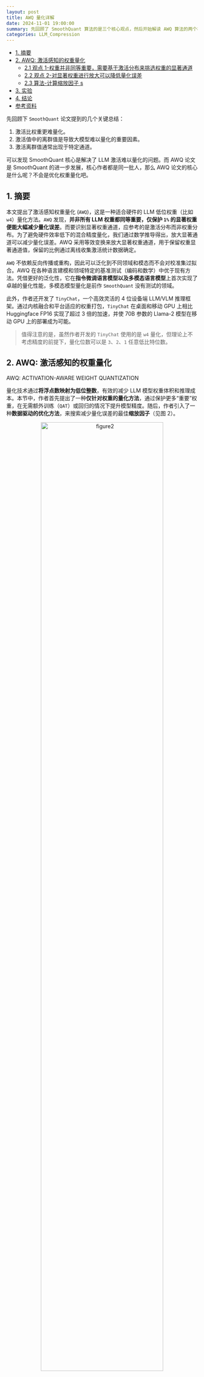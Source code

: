 ```yaml
---
layout: post
title: AWQ 量化详解
date: 2024-11-01 19:00:00
summary: 先回顾了 SmoothQuant 算法的是三个核心观点，然后开始解读 AWQ 算法的两个核心观点（创新点）：：LLM 权重并非同等重要，只有 0.1%~1% 的小部分显著权重对模型输出精度影响较大，又因为幅度较大的输入特征通常更重要，因此需要基于激活分布来挑选权重的显著通道，以及如何基于激活感知缩放保护关键权重。
categories: LLM_Compression
---
```


- [1. 摘要](#1-摘要)
- [2. AWQ: 激活感知的权重量化](#2-awq-激活感知的权重量化)
  - [2.1 观点 1-权重并非同等重要，需要基于激活分布来挑选权重的显著通道](#21-观点-1-权重并非同等重要需要基于激活分布来挑选权重的显著通道)
  - [2.2 观点 2-对显著权重进行放大可以降低量化误差](#22-观点-2-对显著权重进行放大可以降低量化误差)
  - [2.3 算法-计算缩放因子 s](#23-算法-计算缩放因子-s)
- [3. 实验](#3-实验)
- [4. 结论](#4-结论)
- [参考资料](#参考资料)

先回顾下 `SmoothQuant` 论文提到的几个关键总结：
1. 激活比权重更难量化。
2. 激活值中的离群值是导致大模型难以量化的重要因素。
3. 激活离群值通常出现于特定通道。

可以发现 SmoothQuant 核心是解决了 LLM 激活难以量化的问题。而 AWQ 论文是 SmoothQuant 的进一步发展，核心作者都是同一批人，那么 AWQ 论文的核心是什么呢？不会是优化权重量化吧。

## 1. 摘要

本文提出了激活感知权重量化 (`AWQ`)，这是一种适合硬件的 LLM 低位权重（比如 `w4`）量化方法。`AWQ` 发现，**并非所有 LLM 权重都同等重要，仅保护 `1%` 的显著权重便能大幅减少量化误差**。而要识别显著权重通道，应参考的是激活分布而非权重分布。为了避免硬件效率低下的混合精度量化，我们通过数学推导得出，放大显著通道可以减少量化误差。AWQ 采用等效变换来放大显著权重通道，用于保留权重显著通道值，保留的比例通过离线收集激活统计数据确定。

`AWQ` 不依赖反向传播或重构，因此可以泛化到不同领域和模态而不会对校准集过拟合。AWQ 在各种语言建模和领域特定的基准测试（编码和数学）中优于现有方法。凭借更好的泛化性，它在**指令微调语言模型以及多模态语言模型**上首次实现了卓越的量化性能，多模态模型量化是前作 `SmoothQuant` 没有测试的领域。

此外，作者还开发了 `TinyChat`，一个高效灵活的 4 位设备端 LLM/VLM 推理框架。通过内核融合和平台适应的权重打包，`TinyChat` 在桌面和移动 GPU 上相比 Huggingface FP16 实现了超过 3 倍的加速，并使 70B 参数的 Llama-2 模型在移动 GPU 上的部署成为可能。
> 值得注意的是，虽然作者开发的 `TinyChat` 使用的是 `w4` 量化，但理论上不考虑精度的前提下，量化位数可以是 `3`、`2`、`1` 任意低比特位数。

## 2. AWQ: 激活感知的权重量化

AWQ: ACTIVATION-AWARE WEIGHT QUANTIZATION

量化技术通过**将浮点数映射为低位整数**，有效的减少 LLM 模型权重体积和推理成本。本节中，作者首先提出了一种**仅针对权重的量化方法**，通过保护更多“重要”权重，在无需额外训练（`QAT`）或回归的情况下提升模型精度。随后，作者引入了一种**数据驱动的优化方法**，来搜索减少量化误差的最佳**缩放因子**（见图 2）。

<div align="center">
<img src="../images/awq_paper/figure2.png" width="80%" alt="figure2">
</div>

图 2b 展示了可以基于激活分布找到 LLM 中 1% 的关键权重，将这些关键权重保留为 FP16 可以显著提升量化后的性能（困惑度从 43.2（左图）降至 13.0（中图））。但这种混合精度格式在硬件上效率较低，基于激活感知原则，作者提出了 AWQ（右图）。AWQ 采用逐通道缩放方式，保护关键权重并减少量化误差。作者测试了 OPT-6.7B 模型上使用 `INT3-g128` 量化下的困惑度 `PPL`(越小越好)表现为 13.0，和前面的混合精度量化一样，说明 AWQ 量化算法有效。

### 2.1 观点 1-权重并非同等重要，需要基于激活分布来挑选权重的显著通道

作者观察到，**LLM 中的权重并非同等重要：仅有 0.1%~1% 的小部分显著权重对模型输出精度影响较大**。如果能保留这部分关键权重，其他权重使用低比特量化推理，那么就能在保持模型精度的前提下，大幅降低模型内存占用和提高推理速度。

这里有个问题是，哪部分权重通道更重要呢？通常评估权重重要性的方法是查看其**大小或 L2-范数（所有权重平方和的平方根）** (Han 等，2015；Frankle 和 Carbin，2018)，但在量化推理中也是这样吗？为此，作者做了三个对比实验来判断挑选显著权重方法的有效性，结果发现保留大范数的权重通道（即基于 W 的 FP16%）对量化性能的提升有限，跟随机选择通道带来的提升类似。详细对比结果见表 1 所示：

<div align="center">
<img src="../images/awq_paper/table1.png" width="80%" alt="table1">
</div>

> RTN 量化的核心思想是简单地将每个数值舍入到目标精度下的最接近值，量化缩放系数计算公式为 $\Delta = \frac{\text{max} - \text{min}}{2^n - 1}$。

但有趣的是，作者发现基于**激活值大小**来选择权重可以显著提升性能！即使只保留 `0.1%-1%` 的通道为 FP16。推测是激活值较大的的输入特征通常更重要，而保留相应的权重为 FP16 可以更好地保护这些特征，从而提升模型性能。

具体实现上，作者是对激活值的每一列求绝对值的平均值，然后把平均值较大的一列对应的通道视作显著通道，保留 FP16 精度。

到这里可以总结出一个重要结论：**LLM 权重并非同等重要，只有 0.1%~1% 的小部分显著权重对模型输出精度影响较大，又因为幅度较大的输入特征通常更重要，因此需要基于激活分布来挑选权重的显著通道**。

**局限性**：尽管保留 0.1% 的权重为 FP16 可以提升量化性能，且不会显著增加模型的总位数，但混合精度的数据类型会推理系统实现复杂化。因此还需要找到一种方法，可以保护这些关键权重同时又不用实际保留它们为 `FP16`。

### 2.2 观点 2-对显著权重进行放大可以降低量化误差

> 论文描述是基于激活感知缩放保护关键权重 Protecting Salient Weights by Activation-aware Scaling，不是很清楚，这里我换了一种表达。

作者提出一种替代方案，通过**逐通道缩放**减少关键权重的量化误差，避免硬件效率问题。

**量化误差分析**

从权重量化带来的误差分析入手。假设一个权重组或块 $\mathbf{w}$，其线性操作可写为 $y = \mathbf{wx}$，而量化后的对应形式为 $y = Q(\mathbf{w})\mathbf{x}$，由此可定义量化函数为：

$$
Q(\mathbf{w}) = \Delta \cdot \text{Round}\left(\frac{\mathbf{w}}{\Delta}\right), \quad \Delta = \frac{\max(|\mathbf{w}|)}{2^{N-1}}
\tag{1}
$$

其中，$N$ 是量化位数，$\Delta$ 是由**绝对值的最大值**确定的量化缩放系数。

现在考虑对于一个权重元素 $w \in \mathbf{w}$，如果我们**引入缩放因子 $s$，并在量化过程中将权重 $w$ 与 $s$ 相乘，同时将激活 $x$ 以同样的缩放因子 $s$ 逆向缩放**！即 $Q(w \cdot s)(x / s)$，引入缩放因子之后的新线性操作函数形式变为：

$$
Q(w \cdot s) \cdot \frac{x}{s} = \Delta' \cdot \text{Round}\left(\frac{w s}{\Delta'}\right) \cdot x \cdot \frac{1}{s},
\tag{2}
$$

> 虽然公式 1 和公式 2 在数学上是“等效”的，但是带来的精度损失是不一样的。

$\Delta'$ 是在应用 $s$ 之后的新量化缩放系数。作者通过实验发现：
1. 来自 $\text{Round}(\cdot)$ 的期望误差（记为 $\text{RoundErr}(\cdot)$）不变：由于舍入函数将浮点数映射到整数，误差大致在 $[0, 0.5]$ 范围内均匀分布，导致平均误差约为 0.25，即 $\text{RoundErr}(\cdot) \sim 0.25$。
2. 对单个元素 $w$ 进行缩放通常不会改变 $\mathbf{w}$ 组的最大值。因此可以得出 $\Delta' \approx \Delta$ 的结论；
3. 由于 $\Delta$ 和 $x$ 以 FP16 表示，因此它们没有量化误差。

因此，方程 (1) 和 (2) 中的量化误差可以表示为公式（3）：

$$
\text{Err}(Q(w)x) = \Delta \cdot \text{RoundErr}\left(\frac{w}{\Delta}\right) \cdot x
$$

$$
\text{Err}\left(Q(w \cdot s)\left(\frac{x}{s}\right)\right) = \Delta' \cdot \text{RoundErr}\left(\frac{w s}{\Delta'}\right) \cdot x \cdot \frac{1}{s}
\tag{3}
$$

两个误差相除，可得新误差与原始误差的比率为 $\frac{\Delta{\prime}}{\Delta} \cdot \frac{1}{s}$。因为 $\Delta{\prime} \approx \Delta$ 且 $s > 1$，则可推公式（2）的误差小于公式（1）。因此，**量化时对显著权重进行放大即引入缩放因子 $s$，是可以降低量化误差的**。
> 到这里，论文通过上述复杂的公式推导证明了观点 2 的由来，下面才是实验证明。

但是前面的设想和公式推导还只是理论层面，因此为了验证该想法，作者在 OPT-6.7B 模型的 `1%` 显著通道上乘以 $s > 1$，并做了相关对比实验，实验结果在表 2 中。

<div align="center">
<img src="../images/awq_paper/table2.png" width="60%" alt="table2">
</div>

先看直接结果（模型精度变化），结果显示，放大显著通道非常有效：模型困惑度 PPL 从 $s = 1$ 时的 23.54（仅为 RTN）降低到 $s = 2$ 时的 11.92。

再看间接结果：
- 随着 $s$ 增加，$\Delta \ne \Delta'$ 的比例逐渐增大，但在 $s < 2$ 时比例还是很低的(<5%)；
- 误差比值 $\frac{\Delta{\prime}}{\Delta} \cdot \frac{1}{s}$ 随 $s$ 增加持续减小，符合前面的推导。

有点意外的是，最佳困惑度在 $s = 2$ 时出现而不是 $4$（s = 4 时误差比值最小）。这是因为如果 $s$ 过大，会导致非显著通道的相对误差增加。当 $\Delta$ 增大时，非显著通道的误差会被 $\frac{\Delta{\prime}}{\Delta}$ 放大，并且在 $s = 4$ 时，21.2% 的通道 $\frac{\Delta{\prime}}{\Delta}$ 比例大于 1，从而损害模型的整体准确性。

到此，表 2 的实验结果直接证明了**量化时对显著权重进行放大，是可以降低量化误差的，同时，在保护显著通道时，我们还需考虑非显著通道的误差**。

如何选取 $s$ 来平衡显著通道和非显著通道的误差，就是下一节内容了，也是这篇论文相对前作的核心贡献，毕竟权重乘以缩放因子的方法 `smoothquant` 论文已经提出了，**这节更多的是通过公式推导和实验证明了权重乘以 $> 1$ 的缩放因子可以降低（权重）量化误差**！而前作 `smoothquant` 针对权重乘以缩放因子 $s$ 就可以将激活量化难度转移至权重（实际就是降低量化误差）并没有给出一个很详细的理论说明和公式推导（感觉像是有了实验结果了再给出解释）。此外，权重缩放因子 $s$ 的计算方法还是比较粗糙的，因此，awq 论文进一步优化了 $s$ 的计算法。

### 2.3 算法-计算缩放因子 s

**缩放因子的搜索**。

按照前面的分析，我们希望找到权重矩阵通道的每一个缩放系数 $s$，使得量化误差最小，这里 $s$ 如何选择，本质上是优化如下目标函数：

$$
\mathbf{s}^* = \arg\min_{\mathbf{s}} \mathcal{L}(\mathbf{s})
\tag{4}
$$

$$
\mathcal{L}(\mathbf{s}) = \| Q(\mathbf{W} \cdot \text{diag}(\mathbf{s})) (\text{diag}(\mathbf{s})^{-1} \cdot \mathbf{X}) - \mathbf{W} \mathbf{X} \|
$$

上式 $Q$ 表示权重量化函数（例如，组大小为 `128` 的 `INT3/INT4` 量化，以及前文提到的 `per-channel` INT8 量化），$W$ 是原始 `FP16` 权重，$X$ 是从小型校准集缓存的输入特征（从预训练数据集中提取了一个小的校准集，以避免过拟合到特定任务）。$s$ 是逐（输入）通道的缩放因子；对于 $s^{-1} \cdot X$，通常可以将其与前一个操作符融合（参见 Wei 等，2022b；Xiao 等，2022， SmoothQuant 源码分析文章也详细解释了）。

按照作者的观点，激活值越大，对应通道越显著，就应该分配更大的缩放系数降低其量化误差。因此，**作者统计各通道的激活值平均值（计算输入矩阵各列绝对值的平均值）$s_{\mathbf{X}}$，将此作为各通道的缩放系数**。另外，引入一个变量 $\alpha$ 用于平衡显著通道和非显著通道，并通过计算不同 $\alpha$ 下的 $\text{MSE}$ 损失（$\mathcal{L}$），损失最小的就是最佳的 $\alpha$。转换成公式可得求权重缩放系数 $s$ 的表达式如下所示：

$$
s = \text{mean(abs}({\mathbf{x}}))^{\alpha}, \quad \alpha^* = \arg\min_{\alpha} \mathcal{L}(\text{mean(abs}({\mathbf{x}}))^{\alpha}) \tag{5}
$$

其中 $\text{mean(abs}({\mathbf{x}}))$ 是**逐通道**计算的激活值绝对值的平均值（对应 llm_awq 仓库代码的 `get_act_scale` 函数），$\text{MSE}$ 损失是模型网络层的浮点结果和量化结果的均方误差，计算公式为 $\text{MSE} = \frac{1}{n} \sum_{i=1}^{n} (out_{fp16} - out_{quant})^2$。

```python
@torch.no_grad()
def get_act_scale(x):
    # x.abs().view(-1, x.shape[-1]): 重塑张量维度 -> [b*s, h]
    # x.abs().view(-1, x.shape[-1]).mean(0): 沿着第0维计算平均值 -> [h,]
    return x.abs().view(-1, x.shape[-1]).mean(0)
```

另外，在求 $\mathbf{s}$ 中需要注意两点：
1. $s$ 计算过程中会按照超参数 `group_size` 对通道进行分组，每组共享一个 $\alpha$。
2. 码实现和论文有个细节不同，为了防止 $\mathbf{s}$ 过大或者过小，作者还进行了一步数据标准化 $\mathbf{s} = \frac{\mathbf{s}}{\sqrt{max(\mathbf{s}) \cdot min(\mathbf{s})}}$。

```python
for ratio in range(n_grid):
    ratio = ratio * 1 / n_grid
    scales = x_max.pow(ratio).clamp(min=1e-4).view(-1)
    scales = scales / (scales.max() * scales.min()).sqrt()
    ########################## 省略代码#####################
```

**到这里权重缩放系数 $s$ 的计算公式(5) 的意义和细节我们已经彻底搞懂了**，但是还有最后一个问题是，$\alpha$ 如何取值呢？作者认为可以通过在区间 $[0, 1]$ 上进行**快速网格搜索**来找到最佳的 $\alpha$（0 表示不进行缩放；1 表示在搜索空间中最激进的缩放）。但这种方法到底是怎么做的，论文中并没有提。通过阅读源码，发现该方法实际上就是在 `[0,1]` 区间平均取 20 个数，0, 0.05, 0.10, 0.15 …… 然后逐个计算不同 $\alpha$ 下的 `MSE` 损失，损失最小的就是最佳的 $\alpha$。得到最佳 $\alpha$ 后，最佳缩放系数 $s$ 也随之确定。

$\alpha$ 和 $s$ 具体取值的实现代码如下所示:

```python
n_grid = 20 # 搜索网格大小, 即取 20 个 alpha 实验值
history = []
org_sd = {k: v.cpu() for k, v in block.state_dict().items()}
for ratio in range(n_grid):
    ratio = ratio * 1 / n_grid
    # 计算缩放因子 s
    scales = x_max.pow(ratio).clamp(min=1e-4).view(-1)
    scales = scales / (scales.max() * scales.min()).sqrt()
    # 缩放并量化全连接层的权重
    for fc in linears2scale:
        fc.weight.mul_(scales.view(1, -1).to(fc.weight.device))
        fc.weight.data = w_quantize_func(fc.weight.data) / (scales.view(1, -1))
    # 获取缩放后的输出
    out = block(x, **kwargs)
    if isinstance(out, tuple):
        out = out[0]

    # 计算 MSE 损失
    loss = ((org_out - out).float().pow(2).mean().item())  # 使用 float 类型防止溢出
    history.append(loss)
    is_best = loss < best_error
    if is_best:
        best_error = loss
        best_ratio = ratio
        best_scales = scales
    # 恢复模块的原始状态
    block.load_state_dict(org_sd)
    # 最佳缩放因子
    best_scales = best_scales.view(-1)
```

为了验证 AWQ 算法的有效性，作者做了 OPT 模型在 INT3-g128 量化下的消融实验，实验结果显示 AWQ 明显优于 RTN，并实现了和混合精度（1% FP16）相当的精度，同时对硬件更友好。

<div align="center">
<img src="../images/awq_paper/table5.png" width="60%" alt="table5">
</div>

## 3. 实验

实验设置：基于 AWQ 算法作者实现了一个极简 llm 推理框架-`tinychat`，并做了各种性能对比实验，其中关于速度比较的实验结果描述在下面。

**实验结果**

如图 9(a) 所示，TinyChat 在 4090 显卡上相比 Huggingface FP16 实现，为 Llama-2、MPT 和 Falcon 三大系列的 LLM 提供了 2.7-3.9 倍的加速。
- 对于 Llama-2-7B，通过 FP16 内核融合将推理速度从 52 tokens/s 提升至 62 tokens/s。在更强的 FP16 基线之上，快速量化线性内核为带来了 $3.1$ 倍的额外加速。
- 对于 Falcon-7B，由于官方实现未正确支持推理时的 KV 缓存，其速度明显慢于其他模型。在这种情况下，`tinychat` 的 FP16 优化实现了 1.6 倍的加速。在配备 8GB 内存的笔记本 4070 显卡上，`tinychat` 能够以 33 tokens/s 运行 Llama-2-13B，而 FP16 实现无法运行 7B 模型。

<div align="center">
<img src="../images/awq_paper/figure9.png" width="100%" alt="figure9">
</div>

表 10 还展示了视觉-语言模型加速效果。在 NVIDIA Jetson Orin 上，TinyChat 为 VILA-7B 和 VILA-13B 提供了约 $3$ 倍的加速。值得一提的是，所有 AWQ 模型的前向传播均使用原生 PyTorch API 实现，并支持多种 GPU 架构，因此 `TinyChat` 具备出色的扩展性。

<div align="center">
<img src="../images/awq_paper/table10.png" width="50%" alt="table10">
</div>

与其他系统的比较。在图 10 中，作者将 TinyChat 与现有的边缘 LLM 推理系统 AutoGPTQ、llama.cpp 和 exllama 进行了对比。在 Orin 上，TinyChat 比 llama.cpp 快最高 1.7 倍。此外，llama.cpp 和 exllama 适应性有限，主要针对 LLaMA 和 Llama-2 模型，而 TinyChat 支持更广泛的应用，包括 StarCoder (Li 等，2023c)、StableCode (GPTNeoX) (Black 等，2022)、Mistral (Jiang 等，2023) 和 Falcon (Penedo 等，2023)，且始终显著快于 AutoGPTQ。**TinyChat 甚至在资源极度受限的 Raspberry Pi 4B 上实现了 LLM 部署，7B 模型的速度达到了 0.7 tokens/s**。

<div align="center">
<img src="../images/awq_paper/figure10.png" width="100%" alt="figure10">
</div>

## 4. 结论

作者提出的激活感知权重量化 (`AWQ`)，是一种用于 LLM 低位权重压缩的简便有效方法。**基于权重在 LLM 中重要性不均的观察，AWQ 采用逐通道缩放来减少关键权重的量化损失**。AWQ 不会对校准集过拟合，并能够保留 LLM 在不同领域和模态中的通用能力。它在语言建模方面优于现有方法，并可应用于指令微调的语言模型和多模态语言模型。和 Huggingface 的 FP16 实现相比，作者实现的 `TinyChat` 系统进一步将 AWQ 实现的内存节省转化为 $3.2-3.3$ 倍的实际加速效果。另外，AWQ 的提出，使得在树莓派和手机端侧部署大模型成为了可落地的存在。

## 参考资料

- [AWQ: Activation-aware Weight Quantization for LLM Compression and Acceleration](https://arxiv.org/pdf/2306.00978)
- [深入理解AWQ量化技术](https://zhuanlan.zhihu.com/p/697761176)
- [https://github.com/mit-han-lab/llm-awq](https://github.com/mit-han-lab/llm-awq/tree/main)